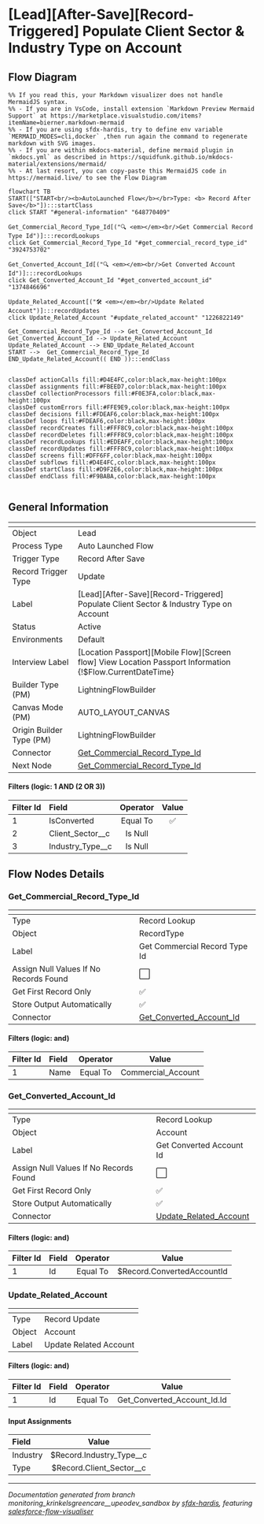 # [Lead][After-Save][Record-Triggered] Populate Client Sector & Industry Type on Account

## Flow Diagram

```mermaid
%% If you read this, your Markdown visualizer does not handle MermaidJS syntax.
%% - If you are in VsCode, install extension `Markdown Preview Mermaid Support` at https://marketplace.visualstudio.com/items?itemName=bierner.markdown-mermaid
%% - If you are using sfdx-hardis, try to define env variable `MERMAID_MODES=cli,docker` ,then run again the command to regenerate markdown with SVG images.
%% - If you are within mkdocs-material, define mermaid plugin in `mkdocs.yml` as described in https://squidfunk.github.io/mkdocs-material/extensions/mermaid/
%% - At last resort, you can copy-paste this MermaidJS code in https://mermaid.live/ to see the Flow Diagram

flowchart TB
START(["START<br/><b>AutoLaunched Flow</b></br>Type: <b> Record After Save</b>"]):::startClass
click START "#general-information" "648770409"

Get_Commercial_Record_Type_Id[("🔍 <em></em><br/>Get Commercial Record Type Id")]:::recordLookups
click Get_Commercial_Record_Type_Id "#get_commercial_record_type_id" "3924753702"

Get_Converted_Account_Id[("🔍 <em></em><br/>Get Converted Account Id")]:::recordLookups
click Get_Converted_Account_Id "#get_converted_account_id" "1374846696"

Update_Related_Account[("🛠️ <em></em><br/>Update Related Account")]:::recordUpdates
click Update_Related_Account "#update_related_account" "1226822149"

Get_Commercial_Record_Type_Id --> Get_Converted_Account_Id
Get_Converted_Account_Id --> Update_Related_Account
Update_Related_Account --> END_Update_Related_Account
START -->  Get_Commercial_Record_Type_Id
END_Update_Related_Account(( END )):::endClass


classDef actionCalls fill:#D4E4FC,color:black,max-height:100px
classDef assignments fill:#FBEED7,color:black,max-height:100px
classDef collectionProcessors fill:#F0E3FA,color:black,max-height:100px
classDef customErrors fill:#FFE9E9,color:black,max-height:100px
classDef decisions fill:#FDEAF6,color:black,max-height:100px
classDef loops fill:#FDEAF6,color:black,max-height:100px
classDef recordCreates fill:#FFF8C9,color:black,max-height:100px
classDef recordDeletes fill:#FFF8C9,color:black,max-height:100px
classDef recordLookups fill:#EDEAFF,color:black,max-height:100px
classDef recordUpdates fill:#FFF8C9,color:black,max-height:100px
classDef screens fill:#DFF6FF,color:black,max-height:100px
classDef subflows fill:#D4E4FC,color:black,max-height:100px
classDef startClass fill:#D9F2E6,color:black,max-height:100px
classDef endClass fill:#F9BABA,color:black,max-height:100px


```

## General Information

|<!-- -->|<!-- -->|
|:---|:---|
|Object|Lead|
|Process Type| Auto Launched Flow|
|Trigger Type| Record After Save|
|Record Trigger Type| Update|
|Label|[Lead][After-Save][Record-Triggered] Populate Client Sector & Industry Type on Account|
|Status|Active|
|Environments|Default|
|Interview Label|[Location Passport][Mobile Flow][Screen flow] View Location Passport Information {!$Flow.CurrentDateTime}|
| Builder Type (PM)|LightningFlowBuilder|
| Canvas Mode (PM)|AUTO_LAYOUT_CANVAS|
| Origin Builder Type (PM)|LightningFlowBuilder|
|Connector|[Get_Commercial_Record_Type_Id](#get_commercial_record_type_id)|
|Next Node|[Get_Commercial_Record_Type_Id](#get_commercial_record_type_id)|


#### Filters (logic: **1 AND (2 OR 3)**)

|Filter Id|Field|Operator|Value|
|:-- |:-- |:--:|:--: |
|1|IsConverted| Equal To|✅|
|2|Client_Sector__c| Is Null|<!-- -->|
|3|Industry_Type__c| Is Null|<!-- -->|


## Flow Nodes Details

### Get_Commercial_Record_Type_Id

|<!-- -->|<!-- -->|
|:---|:---|
|Type|Record Lookup|
|Object|RecordType|
|Label|Get Commercial Record Type Id|
|Assign Null Values If No Records Found|⬜|
|Get First Record Only|✅|
|Store Output Automatically|✅|
|Connector|[Get_Converted_Account_Id](#get_converted_account_id)|


#### Filters (logic: **and**)

|Filter Id|Field|Operator|Value|
|:-- |:-- |:--:|:--: |
|1|Name| Equal To|Commercial_Account|




### Get_Converted_Account_Id

|<!-- -->|<!-- -->|
|:---|:---|
|Type|Record Lookup|
|Object|Account|
|Label|Get Converted Account Id|
|Assign Null Values If No Records Found|⬜|
|Get First Record Only|✅|
|Store Output Automatically|✅|
|Connector|[Update_Related_Account](#update_related_account)|


#### Filters (logic: **and**)

|Filter Id|Field|Operator|Value|
|:-- |:-- |:--:|:--: |
|1|Id| Equal To|$Record.ConvertedAccountId|




### Update_Related_Account

|<!-- -->|<!-- -->|
|:---|:---|
|Type|Record Update|
|Object|Account|
|Label|Update Related Account|


#### Filters (logic: **and**)

|Filter Id|Field|Operator|Value|
|:-- |:-- |:--:|:--: |
|1|Id| Equal To|Get_Converted_Account_Id.Id|




#### Input Assignments

|Field|Value|
|:-- |:--: |
|Industry|$Record.Industry_Type__c|
|Type|$Record.Client_Sector__c|








___

_Documentation generated from branch monitoring_krinkelsgreencare__upeodev_sandbox by [sfdx-hardis](https://sfdx-hardis.cloudity.com), featuring [salesforce-flow-visualiser](https://github.com/toddhalfpenny/salesforce-flow-visualiser)_